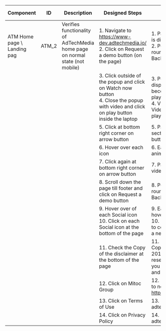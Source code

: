 | Component | ID  | Description  | Designed Steps       |Expected Result     |	Created<br> By |	Last<br> Updated |
| --------- |-----| -------------|----------------------|--------------------|-----------------|-------------------|
| ATM Home page \ Landing pag    | ATM_2 | Verifies functionality of AdTechMedia home page on normal state (not mobile) | 1. Navigate to https://www-dev.adtechmedia.io/ <br> 2. Click on Request a demo button (on the page) | 1. Page is opened. Animation is displayed on the right <br> 2. Popup is displayed from rounded shape button. Background becomes blurry | Alexandr Urita | 15.06.2017 |
|       |       |   | 3. Click outside of the popup and click on Watch now button <br> 4. Close the popup with video and click on play button inside the laptop  | 3. Popup with video is displayed. Background becomes blurry. Video start playing <br> 4. Video popup is closed. Video in the laptop start playing" |    |  |
|  |      |  | 5. Click at bottom right corner on arrow button | 5. Page scrolled down till section with three circle radio buttons | | |
| |      |    | 6. Hover over each icon | 6. Each icon has its own animation within their forms | | |
| | |    | 7. Click again at bottom right corner on arrow button | 7. Page will scroll up till the video content | | |
| | |    | 8. Scroll down the page till footer and click on Request a demo button | 8. Popup is displayed from rounded shape button. Background becomes blurry | | |
| | |    | 9. Hover over of each Social icon <br> 10. Click on each Social icon at the bottom of the page | 9. Each Icon should have hover state (colorized) <br> 10. User should be redirected to corresponded social site in a new window | | |
| | |    | 11. Check the Copy of the disclaimer at the bottom of the page| 11. Copy: <br> Copyright © Mitoc Group 2016-2017. All rights reserved. By using this site, you agree to Terms of Use and Privacy Policy. | | |
| | |    | 12. Click on Mitoc Group | 12. User should be redirected to new window with url: <br> https://www.mitocgroup.com/ | | |
| | |    | 13. Click on Terms of Use | 13. User should be redirected adtehmedia.io/terms/ | | |
| | |    | 14. Click on Privacy Policy | 14. User should be redirected adtehmedia.io/privacy/ | | |

